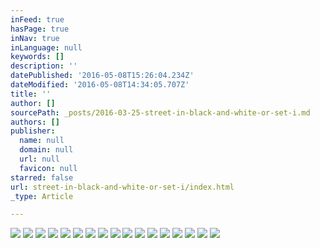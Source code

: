 ```yaml
---
inFeed: true
hasPage: true
inNav: true
inLanguage: null
keywords: []
description: ''
datePublished: '2016-05-08T15:26:04.234Z'
dateModified: '2016-05-08T14:34:05.707Z'
title: ''
author: []
sourcePath: _posts/2016-03-25-street-in-black-and-white-or-set-i.md
authors: []
publisher:
  name: null
  domain: null
  url: null
  favicon: null
starred: false
url: street-in-black-and-white-or-set-i/index.html
_type: Article

---
```

![](https://the-grid-user-content.s3-us-west-2.amazonaws.com/6b08d7ee-528a-4539-af45-c58ae5bde96b.jpg)
![](https://the-grid-user-content.s3-us-west-2.amazonaws.com/6544ffbc-b52d-4103-9115-6019852bbaa3.jpg)
![](https://the-grid-user-content.s3-us-west-2.amazonaws.com/e4300254-7d4c-4004-86d9-d71d962088de.jpg)
![](https://the-grid-user-content.s3-us-west-2.amazonaws.com/fdad1a33-9734-4308-a11e-58a32514b58c.jpg)
![](https://the-grid-user-content.s3-us-west-2.amazonaws.com/28542c8f-7f74-4f3b-800e-569379bd83be.jpg)
![](https://the-grid-user-content.s3-us-west-2.amazonaws.com/beaa232d-fc52-49ee-b9f1-f1888655247a.jpg)
![](https://the-grid-user-content.s3-us-west-2.amazonaws.com/f22e67cb-a081-47ff-8cef-a510084aa0bb.jpg)
![](https://the-grid-user-content.s3-us-west-2.amazonaws.com/9732851e-368c-40ff-9419-75f0b0f2383f.jpg)
![](https://the-grid-user-content.s3-us-west-2.amazonaws.com/6a776ec5-7fac-4699-99e6-cf13ce99aa58.jpg)
![](https://the-grid-user-content.s3-us-west-2.amazonaws.com/a00e8966-3bf9-4bad-b7ef-a37248c9aa3a.jpg)
![](https://the-grid-user-content.s3-us-west-2.amazonaws.com/13f53305-109e-486e-b0ba-61d3445cf47a.jpg)
![](https://the-grid-user-content.s3-us-west-2.amazonaws.com/d74b5b3e-fdbf-47fa-9e2b-9e9a9b62b6a3.jpg)
![](https://the-grid-user-content.s3-us-west-2.amazonaws.com/57f5e72d-330b-4cc9-999d-8452378fab4e.jpg)
![](https://the-grid-user-content.s3-us-west-2.amazonaws.com/ec695979-e84d-4fdf-8adf-b5f41338b9bc.jpg)
![](https://the-grid-user-content.s3-us-west-2.amazonaws.com/c326b921-c145-4849-8142-c0145e547ad6.jpg)
![](https://the-grid-user-content.s3-us-west-2.amazonaws.com/00673aa4-a199-4e75-9612-9c653d3f111c.jpg)
![](https://the-grid-user-content.s3-us-west-2.amazonaws.com/682136e8-5b6d-47a3-bc2a-d3578aa8f6c6.jpg)
